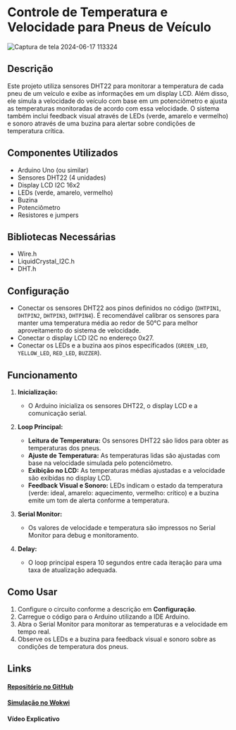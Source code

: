 # Controle de Temperatura e Velocidade para Pneus de Veículo

![Captura de tela 2024-06-17 113324](https://github.com/TechSphere-Mahindra-Rancing/Sprint1-Edge-Mahindra/assets/91989307/9266fcce-3d68-4f61-9fb4-79ce110c8b6e)

## Descrição
Este projeto utiliza sensores DHT22 para monitorar a temperatura de cada pneu de um veículo e exibe as informações em um display LCD. Além disso, ele simula a velocidade do veículo com base em um potenciômetro e ajusta as temperaturas monitoradas de acordo com essa velocidade. O sistema também inclui feedback visual através de LEDs (verde, amarelo e vermelho) e sonoro através de uma buzina para alertar sobre condições de temperatura crítica.

## Componentes Utilizados
- Arduino Uno (ou similar)
- Sensores DHT22 (4 unidades)
- Display LCD I2C 16x2
- LEDs (verde, amarelo, vermelho)
- Buzina
- Potenciômetro
- Resistores e jumpers

## Bibliotecas Necessárias
- Wire.h
- LiquidCrystal_I2C.h
- DHT.h

## Configuração
- Conectar os sensores DHT22 aos pinos definidos no código (`DHTPIN1`, `DHTPIN2`, `DHTPIN3`, `DHTPIN4`). É recomendável calibrar os sensores para manter uma temperatura média ao redor de 50°C para melhor aproveitamento do sistema de velocidade.
- Conectar o display LCD I2C no endereço 0x27.
- Conectar os LEDs e a buzina aos pinos especificados (`GREEN_LED`, `YELLOW_LED`, `RED_LED`, `BUZZER`).

## Funcionamento
1. **Inicialização:**
   - O Arduino inicializa os sensores DHT22, o display LCD e a comunicação serial.
   
2. **Loop Principal:**
   - **Leitura de Temperatura:** Os sensores DHT22 são lidos para obter as temperaturas dos pneus.
   - **Ajuste de Temperatura:** As temperaturas lidas são ajustadas com base na velocidade simulada pelo potenciômetro.
   - **Exibição no LCD:** As temperaturas médias ajustadas e a velocidade são exibidas no display LCD.
   - **Feedback Visual e Sonoro:** LEDs indicam o estado da temperatura (verde: ideal, amarelo: aquecimento, vermelho: crítico) e a buzina emite um tom de alerta conforme a temperatura.

3. **Serial Monitor:**
   - Os valores de velocidade e temperatura são impressos no Serial Monitor para debug e monitoramento.

4. **Delay:**
   - O loop principal espera 10 segundos entre cada iteração para uma taxa de atualização adequada.

## Como Usar
1. Configure o circuito conforme a descrição em **Configuração**.
2. Carregue o código para o Arduino utilizando a IDE Arduino.
3. Abra o Serial Monitor para monitorar as temperaturas e a velocidade em tempo real.
4. Observe os LEDs e a buzina para feedback visual e sonoro sobre as condições de temperatura dos pneus.

## Links

#### [Repositório no GitHub](https://github.com/TechSphere-Mahindra-Rancing/Sprint1-Edge-Mahindra)
#### [Simulação no Wokwi](https://wokwi.com/projects/400411515672606721)
#### Vídeo Explicativo
